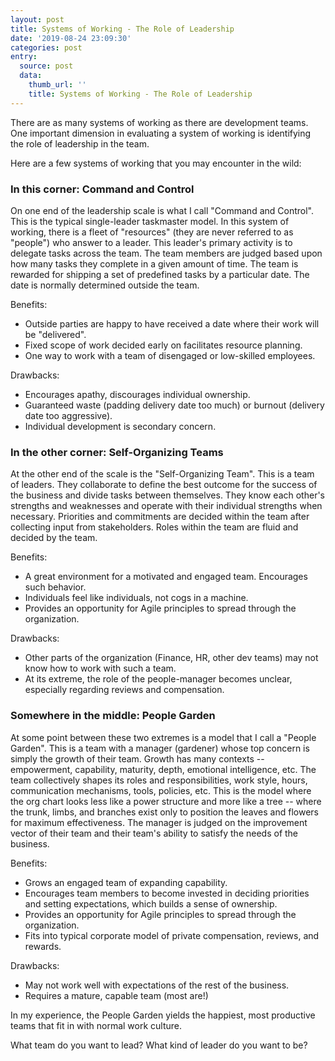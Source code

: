```yaml
---
layout: post
title: Systems of Working - The Role of Leadership
date: '2019-08-24 23:09:30'
categories: post
entry:
  source: post
  data:
    thumb_url: ''
    title: Systems of Working - The Role of Leadership
---
```

There are as many systems of working as there are development teams. One
important dimension in evaluating a system of working is identifying the role
of leadership in the team.

Here are a few systems of working that you may encounter in the wild:

### In this corner: Command and Control
On one end of the leadership scale is what I call "Command and Control". This
is the typical single-leader taskmaster model. In this system of working, there
is a fleet of "resources" (they are never referred to as "people") who answer
to a leader. This leader's primary activity is to delegate tasks across the
team. The team members are judged based upon how many tasks they complete in a
given amount of time. The team is rewarded for shipping a set of predefined
tasks by a particular date. The date is normally determined outside the team.

Benefits:
* Outside parties are happy to have received a date where their work will be "delivered".
* Fixed scope of work decided early on facilitates resource planning.
* One way to work with a team of disengaged or low-skilled employees.

Drawbacks:
* Encourages apathy, discourages individual ownership.
* Guaranteed waste (padding delivery date too much) or burnout (delivery date too aggressive).
* Individual development is secondary concern.

### In the other corner: Self-Organizing Teams
At the other end of the scale is the "Self-Organizing Team". This is a team of
leaders. They collaborate to define the best outcome for the success of the
business and divide tasks between themselves. They know each other's strengths
and weaknesses and operate with their individual strengths when necessary. Priorities
and commitments are decided within the team after collecting input from stakeholders.
Roles within the team are fluid and decided by the team.

Benefits:
* A great environment for a motivated and engaged team. Encourages such behavior.
* Individuals feel like individuals, not cogs in a machine.
* Provides an opportunity for Agile principles to spread through the organization.

Drawbacks:
* Other parts of the organization (Finance, HR, other dev teams) may not know how to work with such a team.
* At its extreme, the role of the people-manager becomes unclear, especially regarding reviews and compensation.

### Somewhere in the middle: People Garden
At some point between these two extremes is a model that I call a "People
Garden". This is a team with a manager (gardener) whose top concern is simply
the growth of their team. Growth has many contexts -- empowerment, capability,
maturity, depth, emotional intelligence, etc. The team collectively shapes
its roles and responsibilities, work style, hours, communication
mechanisms, tools, policies, etc. This is the model where the org chart
looks less like a power structure and more like a tree -- where the trunk,
limbs, and branches exist only to position the leaves and flowers for
maximum effectiveness. The manager is judged on the improvement vector of their
team and their team's ability to satisfy the needs of the business.

Benefits:
* Grows an engaged team of expanding capability.
* Encourages team members to become invested in deciding priorities and setting expectations, which builds a sense of ownership.
* Provides an opportunity for Agile principles to spread through the organization.
* Fits into typical corporate model of private compensation, reviews, and rewards.

Drawbacks:
* May not work well with expectations of the rest of the business.
* Requires a mature, capable team (most are!)

In my experience, the People Garden yields the happiest, most productive teams that fit in with normal work culture.

What team do you want to lead? What kind of leader do you want to be?
